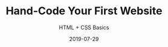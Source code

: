 ---
title: "Hand-Code Your First Website"
subtitle: "HTML + CSS Basics"
description: "This class covers how to make a website from scratch with HTML and CSS, we go through the basics of HTML and CSS; how to plan your site; what apps to use; and how to write your code."
external_url: https://ttkb.me/first-website
date: "2019-07-29"
image: "img/hand-code-thumb.jpg"
background_color: "#007fff"
categories: ['Coding']
tags: ['HTML', 'CSS']
priority: 8
popular: true
---